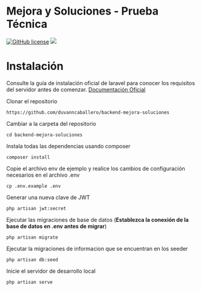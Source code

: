 # Mejora y Soluciones - Prueba Técnica

[![GitHub license](https://img.shields.io/github/license/gothinkster/laravel-realworld-example-app.svg)](https://raw.githubusercontent.com/gothinkster/laravel-realworld-example-app/master/LICENSE)
<img src="https://img.shields.io/badge/php-8.1.1-blue" />

# Instalación

Consulte la guía de instalación oficial de laravel para conocer los requisitos del servidor antes de comenzar. [Documentación Oficial](https://laravel.com/docs/8.x)

Clonar el repositorio

    https://github.com/duvanncaballero/backend-mejora-soluciones

Cambiar a la carpeta del repositorio

    cd backend-mejora-soluciones

Instala todas las dependencias usando composer

    composer install

Copie el archivo env de ejemplo y realice los cambios de configuración necesarios en el archivo .env

    cp .env.example .env

Generar una nueva clave de JWT

    php artisan jwt:secret

Ejecutar las migraciones de base de datos (**Establezca la conexión de la base de datos en .env antes de migrar**)

    php artisan migrate

Ejecutar la migraciones de informacion que se encuentran en los seeder

    php artisan db:seed

Inicie el servidor de desarrollo local

    php artisan serve
